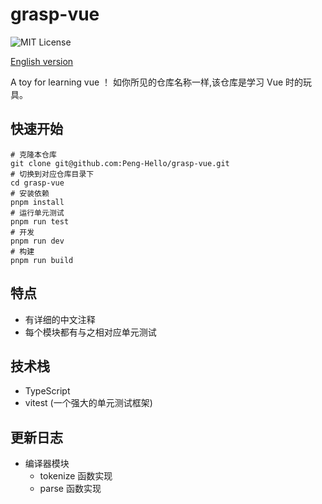 # grasp-vue

![MIT License](https://img.shields.io/github/license/Peng-Hello/grasp-vue)

[English version](./docs/en.md)

A toy for learning vue ！
如你所见的仓库名称一样,该仓库是学习 Vue 时的玩具。
## 快速开始
```shell
# 克隆本仓库
git clone git@github.com:Peng-Hello/grasp-vue.git
# 切换到对应仓库目录下
cd grasp-vue
# 安装依赖
pnpm install
# 运行单元测试
pnpm run test
# 开发
pnpm run dev
# 构建
pnpm run build
```
## 特点
- 有详细的中文注释
- 每个模块都有与之相对应单元测试
## 技术栈
- TypeScript
- vitest (一个强大的单元测试框架)
## 更新日志
- 编译器模块
  - tokenize 函数实现
  - parse 函数实现
